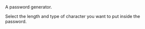 A password generator.

Select the length and type of character you want to put inside the password.
